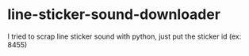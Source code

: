 # line-sticker-sound-downloader
I tried to scrap line sticker sound with python, just put the sticker id (ex: 8455)
